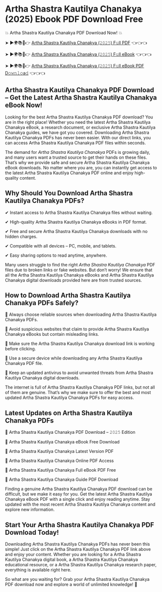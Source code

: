 # Artha Shastra Kautilya Chanakya (2025) Ebook PDF Download Free

💥 Artha Shastra Kautilya Chanakya PDF Download Now! 💥

➤ ►🌍📚📱👉 [Artha Shastra Kautilya Chanakya (𝟸𝟶𝟸𝟻) F𝚞ll PDF](https://getpdf.xyz/artha-shastra-kautilya-chanakya) 👈👈👈


➤ ►🌍📚📱👉 [Artha Shastra Kautilya Chanakya (𝟸𝟶𝟸𝟻) F𝚞ll eBook](https://getpdf.xyz/artha-shastra-kautilya-chanakya) 👈👈👈


➤ ►🌍📚📱👉 [Artha Shastra Kautilya Chanakya (𝟸𝟶𝟸𝟻) F𝚞ll eBook PDF D𝚘𝚠𝚗𝚕𝚘a𝚍](https://getpdf.xyz/artha-shastra-kautilya-chanakya) 👈👈👈


## Artha Shastra Kautilya Chanakya PDF Download – Get the Latest Artha Shastra Kautilya Chanakya eBook Now!

Looking for the best Artha Shastra Kautilya Chanakya PDF download? You are in the right place! Whether you need the latest Artha Shastra Kautilya Chanakya eBook, a research document, or exclusive Artha Shastra Kautilya Chanakya guides, we have got you covered. Downloading Artha Shastra Kautilya Chanakya PDFs has never been easier. With our direct links, you can access Artha Shastra Kautilya Chanakya PDF files within seconds.

The demand for *Artha Shastra Kautilya Chanakya* PDFs is growing daily, and many users want a trusted source to get their hands on these files. That’s why we provide safe and secure Artha Shastra Kautilya Chanakya eBook downloads. No matter where you are, you can instantly get access to the latest Artha Shastra Kautilya Chanakya PDF online and enjoy high-quality content.

## Why Should You Download Artha Shastra Kautilya Chanakya PDFs?

✔ Instant access to Artha Shastra Kautilya Chanakya files without waiting.

✔ High-quality Artha Shastra Kautilya Chanakya eBooks in PDF format.

✔ Free and secure Artha Shastra Kautilya Chanakya downloads with no hidden charges.

✔ Compatible with all devices – PC, mobile, and tablets.

✔ Easy sharing options to read anytime, anywhere.

Many users struggle to find the right *Artha Shastra Kautilya Chanakya* PDF files due to broken links or fake websites. But don’t worry! We ensure that all the Artha Shastra Kautilya Chanakya eBooks and Artha Shastra Kautilya Chanakya digital downloads provided here are from trusted sources.

## How to Download Artha Shastra Kautilya Chanakya PDFs Safely?

📌 Always choose reliable sources when downloading Artha Shastra Kautilya Chanakya PDFs.

📌 Avoid suspicious websites that claim to provide Artha Shastra Kautilya Chanakya eBooks but contain misleading links.

📌 Make sure the Artha Shastra Kautilya Chanakya download link is working before clicking.

📌 Use a secure device while downloading any Artha Shastra Kautilya Chanakya PDF file.

📌 Keep an updated antivirus to avoid unwanted threats from Artha Shastra Kautilya Chanakya digital downloads.

The internet is full of Artha Shastra Kautilya Chanakya PDF links, but not all of them are genuine. That’s why we make sure to offer the best and most updated Artha Shastra Kautilya Chanakya PDFs for easy access.

## Latest Updates on Artha Shastra Kautilya Chanakya PDFs

🔹 Artha Shastra Kautilya Chanakya PDF Download – 𝟸𝟶𝟸𝟻 Edition

🔹 Artha Shastra Kautilya Chanakya eBook Free Download

🔹 Artha Shastra Kautilya Chanakya Latest Version PDF

🔹 Artha Shastra Kautilya Chanakya Online PDF Access

🔹 Artha Shastra Kautilya Chanakya Full eBook PDF Free

🔹 Artha Shastra Kautilya Chanakya Guide PDF Download

Finding a genuine Artha Shastra Kautilya Chanakya PDF download can be difficult, but we make it easy for you. Get the latest Artha Shastra Kautilya Chanakya eBook PDF with a single click and enjoy reading anytime. Stay updated with the most recent Artha Shastra Kautilya Chanakya content and explore new information.

## Start Your Artha Shastra Kautilya Chanakya PDF Download Today!

Downloading Artha Shastra Kautilya Chanakya PDFs has never been this simple! Just click on the Artha Shastra Kautilya Chanakya PDF link above and enjoy your content. Whether you are looking for a Artha Shastra Kautilya Chanakya digital book, a Artha Shastra Kautilya Chanakya educational resource, or a Artha Shastra Kautilya Chanakya research paper, everything is available right here.

So what are you waiting for? Grab your Artha Shastra Kautilya Chanakya PDF download now and explore a world of unlimited knowledge! 🚀